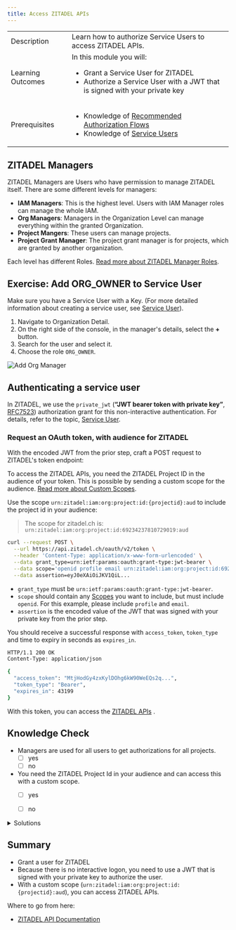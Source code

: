 ```yaml
---
title: Access ZITADEL APIs
---
```


<table class="table-wrapper">
    <tr>
        <td>Description</td>
        <td>Learn how to authorize Service Users to access ZITADEL APIs.</td>
    </tr>
    <tr>
        <td>Learning Outcomes</td>
        <td>
            In this module you will:
            <ul>
                <li>Grant a Service User for ZITADEL</li>
                <li>Authorize a Service User with a JWT that is signed with your private key</li>
            </ul>
        </td>
    </tr>
     <tr>
        <td>Prerequisites</td>
        <td>
            <ul>
                <li>Knowledge of <a href="/docs/guides/authorization/oauth-recommended-flows">Recommended Authorization Flows</a></li>
                <li>Knowledge of <a href="/docs/guides/authentication/serviceusers">Service Users</a></li>
            </ul>
        </td>
    </tr>
</table>

## ZITADEL Managers

ZITADEL Managers are Users who have permission to manage ZITADEL itself.
There are some different levels for managers:

- **IAM Managers**: This is the highest level. Users with IAM Manager roles can manage the whole IAM. 
- **Org Managers**: Managers in the Organization Level can manage everything within the granted Organization.
- **Project Mangers**: These users can manage projects.
- **Project Grant Manager**: The project grant manager is for projects, which are granted by another organization.

Each level has different Roles. [Read more about ZITADEL Manager Roles](../../concepts/structure/managers.md).


## Exercise: Add ORG_OWNER to Service User

Make sure you have a Service User with a Key. (For more detailed information about creating a service user, see [Service User](../authentication/serviceusers)).

1. Navigate to Organization Detail.
2. On the right side of the console, in the manager's details, select the **+** button.
3. Search for the user and select it.
4. Choose the role `ORG_OWNER`.

![Add Org Manager](/img/console_org_manager_add.gif)

## Authenticating a service user

In ZITADEL, we use the `private_jwt` (**“JWT bearer token with private key”**, [RFC7523](https://tools.ietf.org/html/rfc7523)) authorization grant for this non-interactive authentication.
For details, refer to the topic, [Service User](../authentication/serviceusers).

### Request an OAuth token, with audience for ZITADEL

With the encoded JWT from the prior step, craft a POST request to ZITADEL's token endpoint:

To access the ZITADEL APIs, you need the ZITADEL Project ID in the audience of your token.
This is possible by sending a custom scope for the audience. [Read more about Custom Scopes](../../apis/openidoauth/scopes).

Use the scope `urn:zitadel:iam:org:project:id:{projectid}:aud` to include the project id in your audience:

> The scope for zitadel.ch is: `urn:zitadel:iam:org:project:id:69234237810729019:aud`

```bash
curl --request POST \
  --url https://api.zitadel.ch/oauth/v2/token \
  --header 'Content-Type: application/x-www-form-urlencoded' \
  --data grant_type=urn:ietf:params:oauth:grant-type:jwt-bearer \
  --data scope='openid profile email urn:zitadel:iam:org:project:id:69234237810729019:aud' \
  --data assertion=eyJ0eXAiOiJKV1QiL...
```

* `grant_type` must be `urn:ietf:params:oauth:grant-type:jwt-bearer`.
* `scope` should contain any [Scopes](../../apis/openidoauth/scopes) you want to include, but must include `openid`. For this example, please include `profile` and `email`.
* `assertion` is the encoded value of the JWT that was signed with your private key from the prior step.

You should receive a successful response with `access_token`,  `token_type` and time to expiry in seconds as `expires_in`.

```bash
HTTP/1.1 200 OK
Content-Type: application/json

{
  "access_token": "MtjHodGy4zxKylDOhg6kW90WeEQs2q...",
  "token_type": "Bearer",
  "expires_in": 43199
}
```

With this token, you can access the [ZITADEL APIs](../../apis/introduction) .

## Knowledge Check

* Managers are used for all users to get authorizations for all projects.
    - [ ] yes
    - [ ] no
* You need the ZITADEL Project Id in your audience and can access this with a custom scope.
    - [ ] yes
    - [ ] no


<details>
    <summary>
        Solutions
    </summary>


* Managers are used for all users to get authorizations for all projects?
    - [ ] yes
    - [x] no (Managers are used only to grant users for ZITADEL)
* You need the ZITADEL Project Id in your audience and can access this with a custom scope?
    - [x] yes
    - [ ] no

</details>

## Summary

* Grant a user for ZITADEL
* Because there is no interactive logon, you need to use a JWT that is signed with your private key to authorize the user.
* With a custom scope (`urn:zitadel:iam:org:project:id:{projectid}:aud`), you can access ZITADEL APIs.


Where to go from here:

* [ZITADEL API Documentation](../../apis/introduction)
